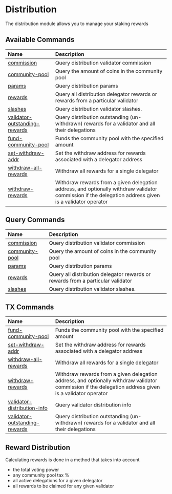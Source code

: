 # Distribution

The distribution module allows you to manage your staking rewards

## Available Commands

| Name | Description |
| :--- | :--- |
| [commission](distribution.md#terpd-query-distribution-commission) | Query distribution validator commission |
| [community-pool](distribution.md#query-distribution-community-pool) | Query the amount of coins in the community pool |
| [params](distribution.md#query-distribution-rewards) | Query distribution params |
| [rewards](distribution.md#query-distribution-rewards) | Query all distribution delegator rewards or rewards from a particular validator |
| [slashes](distribution.md#query-distribution-slashes) | Query distribution validator slashes. |
| [validator-outstanding-rewards](distribution.md#query-distribution-validator-outstanding-rewards) | Query distribution outstanding \(un-withdrawn\) rewards for a validator and all their delegations |
| [fund-community-pool](distribution.md#tx-distribution-fund-community-pool) | Funds the community pool with the specified amount |
| [set-withdraw-addr](distribution.md#tx-distribution-set-withdraw-addr) | Set the withdraw address for rewards associated with a delegator address |
| [withdraw-all-rewards](distribution.md#tx-distribution-withdraw-all-rewards) | Withdraw all rewards for a single delegator |
| [withdraw-rewards](distribution.md#tx-distribution-withdraw-rewards) | Withdraw rewards from a given delegation address, and optionally withdraw validator commission if the delegation address given is a validator operator |


## Query Commands
| Name | Description |
| :--- | :--- |
| [commission](distribution.md#terpd-query-distribution-commission) | Query distribution validator commission |
| [community-pool](distribution.md#query-distribution-community-pool) | Query the amount of coins in the community pool |
| [params](distribution.md#query-distribution-rewards) | Query distribution params |
| [rewards](distribution.md#query-distribution-rewards) | Query all distribution delegator rewards or rewards from a particular validator |
| [slashes](distribution.md#query-distribution-slashes) | Query distribution validator slashes. |

## TX Commands

| Name | Description |
| :--- | :--- |
| [fund-community-pool](distribution.md#tx-distribution-fund-community-pool) | Funds the community pool with the specified amount |
| [set-withdraw-addr](distribution.md#tx-distribution-set-withdraw-addr) | Set the withdraw address for rewards associated with a delegator address |
| [withdraw-all-rewards](distribution.md#tx-distribution-withdraw-all-rewards) | Withdraw all rewards for a single delegator |
| [withdraw-rewards](distribution.md#tx-distribution-withdraw-rewards) | Withdraw rewards from a given delegation address, and optionally withdraw validator commission if the delegation address given is a validator operator |
| [validator-distribution-info](distribution.md#query-distribution-validator-outstanding-rewards) | Query validator distribution info |
| [validator-outstanding-rewards](distribution.md#query-distribution-validator-outstanding-rewards) | Query distribution outstanding \(un-withdrawn\) rewards for a validator and all their delegations |


## Reward Distribution 
Calculating rewards is done in a method that takes into account 
- the total voting power
- any community pool tax %
- all active delegations for a given delegator
- all rewards to be claimed for any given validator
